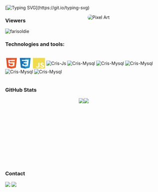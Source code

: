 [![Typing SVG](https://readme-typing-svg.demolab.com?font=Fira+Code&pause=1000&color=588CC1&width=435&lines=Welcome+to+my+Github+profile!;Hi%2C+everyone!+I'm+Moch+Faris+Oldie.)](https://git.io/typing-svg)

<img src="https://media1.tenor.com/m/YUzRkMOL-3EAAAAC/programming-computer-frog.gif" alt="Pixel Art" align="right" width="240" style="border-radius:10px;">

### Viewers

<p align="left"> <img src="https://komarev.com/ghpvc/?username=oldie123&label=Profile%20views&color=0e75b6&style=flat" alt="farisoldie" /> </p>

### Technologies and tools:

<div style="display: inline_block"><br>
  <img align="center" alt="Cris-HTML" height="35" width="40" src="https://raw.githubusercontent.com/devicons/devicon/master/icons/html5/html5-original.svg">
  <img align="center" alt="Cris-CSS" height="35" width="40" src="https://raw.githubusercontent.com/devicons/devicon/master/icons/css3/css3-original.svg">
  <img align="center" alt="Cris-Js" height="35" width="40" src="https://raw.githubusercontent.com/devicons/devicon/master/icons/javascript/javascript-plain.svg">
  <img align="center" alt="Cris-Js" height="35" width="40" src="https://cdn.jsdelivr.net/gh/devicons/devicon@latest/icons/php/php-original.svg" />        
  <img align="center" alt= "Cris-Mysql" height="60" width="40" src="https://cdn.jsdelivr.net/gh/devicons/devicon/icons/mysql/mysql-original-wordmark.svg">
  <img align="center" alt= "Cris-Mysql" height="60" width="40" src="https://cdn.jsdelivr.net/gh/devicons/devicon@latest/icons/postgresql/postgresql-original-wordmark.svg" />
  <img align="center" alt= "Cris-Mysql" height="60" width="40" src="https://cdn.jsdelivr.net/gh/devicons/devicon@latest/icons/react/react-original.svg" />
  <img align="center" alt= "Cris-Mysql" height="60" width="40" src="https://cdn.jsdelivr.net/gh/devicons/devicon@latest/icons/vuejs/vuejs-original.svg" />
  <img align="center" alt= "Cris-Mysql" height="60" width="40" src="https://cdn.jsdelivr.net/gh/devicons/devicon@latest/icons/laravel/laravel-original.svg" />        
</div><br>

### GitHub Stats

<div align="center">
  <a href="https://github.com/oldie123" style="display: flex; justify-content: center;">
    <img height="210px" src="https://github-readme-stats.vercel.app/api?username=oldie123&show_icons=true&theme=one_dark_pro&include_all_commits=true&count_private=true"/>
    <img height="210px" src="https://github-readme-stats.vercel.app/api/top-langs/?username=oldie123&layout=compact&langs_count=7&theme=one_dark_pro"/>
  </a>
</div>
    
### Contact

<div> 
  <a href="https://www.linkedin.com/in/faris-oldie" target="_blank"><img src="https://img.shields.io/badge/-LinkedIn-%230077B5?style=for-the-badge&logo=linkedin&logoColor=white" target="_blank"></a> 
  <a href="mailto:farisoldie@gmail.com"><img src="https://img.shields.io/badge/-Gmail-%23333?style=for-the-badge&logo=gmail&logoColor=white" target="_blank"></a>
</div>

